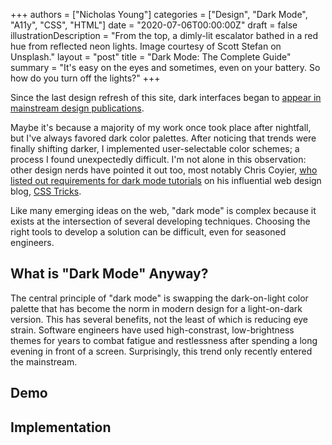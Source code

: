 +++
authors = ["Nicholas Young"]
categories = ["Design", "Dark Mode", "A11y", "CSS", "HTML"]
date = "2020-07-06T00:00:00Z"
draft = false
illustrationDescription = "From the top, a dimly-lit escalator bathed in a red hue from reflected neon lights. Image courtesy of Scott Stefan on Unsplash."
layout = "post"
title = "Dark Mode: The Complete Guide"
summary = "It's easy on the eyes and sometimes, even on your battery. So how do you turn off the lights?"
+++

Since the last design refresh of this site, dark interfaces began to [appear in
mainstream design publications][designshack].

Maybe it's because a majority of my work once took place after nightfall, but
I've always favored dark color palettes. After noticing that trends were
finally shifting darker, I implemented user-selectable color schemes; a process
I found unexpectedly difficult. I'm not alone in this observation: other design
nerds have pointed it out too, most notably Chris Coyier, [who listed out
requirements for dark mode tutorials][dark-mode-requirements] on his
influential web design blog, [CSS Tricks][css-tricks].

Like many emerging ideas on the web, "dark mode" is complex because it exists
at the intersection of several developing techniques. Choosing the right tools
to develop a solution can be difficult, even for seasoned engineers.

## What is "Dark Mode" Anyway?

The central principle of "dark mode" is swapping the dark-on-light color palette that has become the norm in modern design for a light-on-dark version. This has several benefits, not the least of which is reducing eye strain. Software engineers have used high-constrast, low-brightness themes for years to combat fatigue and restlessness after spending a long evening in front of a screen. Surprisingly, this trend only recently entered the mainstream.

## Demo

## Implementation

[designshack]: https://designshack.net/articles/trends/designing-for-dark-mode/
[dark-mode-requirements]: https://css-tricks.com/lets-say-you-were-going-to-write-a-blog-post-about-dark-mode/
[css-tricks]: https://css-tricks.com
